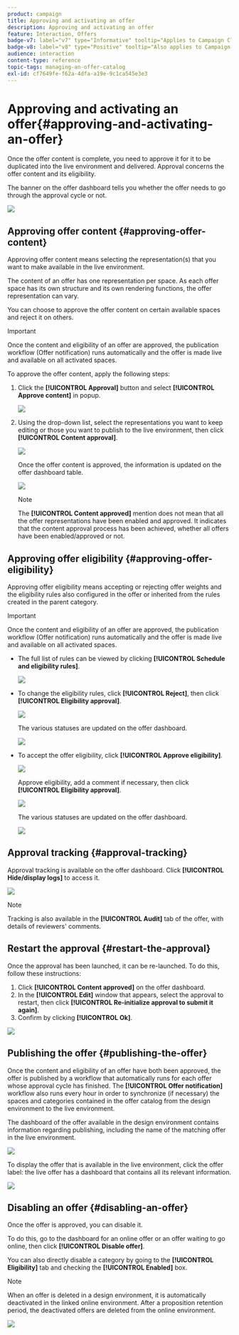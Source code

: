 ```yaml
---
product: campaign
title: Approving and activating an offer
description: Approving and activating an offer
feature: Interaction, Offers
badge-v7: label="v7" type="Informative" tooltip="Applies to Campaign Classic v7"
badge-v8: label="v8" type="Positive" tooltip="Also applies to Campaign v8"
audience: interaction
content-type: reference
topic-tags: managing-an-offer-catalog
exl-id: cf7649fe-f62a-4dfa-a19e-9c1ca545e3e3
---
```

# Approving and activating an offer{#approving-and-activating-an-offer}

 

Once the offer content is complete, you need to approve it for it to be duplicated into the live environment and delivered. Approval concerns the offer content and its eligibility.

The banner on the offer dashboard tells you whether the offer needs to go through the approval cycle or not. 

![](assets/offer_validate_001.png)

## Approving offer content {#approving-offer-content}

Approving offer content means selecting the representation(s) that you want to make available in the live environment.

The content of an offer has one representation per space. As each offer space has its own structure and its own rendering functions, the offer representation can vary.

You can choose to approve the offer content on certain available spaces and reject it on others.

>[!IMPORTANT]
>
>Once the content and eligibility of an offer are approved, the publication workflow (Offer notification) runs automatically and the offer is made live and available on all activated spaces.

To approve the offer content, apply the following steps:

1. Click the **[!UICONTROL Approval]** button and select **[!UICONTROL Approve content]** in popup.

   ![](assets/offer_validate_002.png)

1. Using the drop-down list, select the representations you want to keep editing or those you want to publish to the live environment, then click **[!UICONTROL Content approval]**.

   ![](assets/offer_validate_003.png)

   Once the offer content is approved, the information is updated on the offer dashboard table.

   ![](assets/offer_validate_004.png)

   >[!NOTE]
   >
   >The **[!UICONTROL Content approved]** mention does not mean that all the offer representations have been enabled and approved. It indicates that the content approval process has been achieved, whether all offers have been enabled/approved or not.

## Approving offer eligibility {#approving-offer-eligibility}

Approving offer eligibility means accepting or rejecting offer weights and the eligibility rules also configured in the offer or inherited from the rules created in the parent category.

>[!IMPORTANT]
>
>Once the content and eligibility of an offer are approved, the publication workflow (Offer notification) runs automatically and the offer is made live and available on all activated spaces.

* The full list of rules can be viewed by clicking **[!UICONTROL Schedule and eligibility rules]**.

  ![](assets/offer_validate_005.png)

* To change the eligibility rules, click **[!UICONTROL Reject]**, then click **[!UICONTROL Eligibility approval]**.

  ![](assets/offer_validate_007.png)

  The various statuses are updated on the offer dashboard.

  ![](assets/offer_validate_006.png)

* To accept the offer eligibility, click **[!UICONTROL Approve eligibility]**.

  ![](assets/offer_validate_008.png)

  Approve eligibility, add a comment if necessary, then click **[!UICONTROL Eligibility approval]**.

  ![](assets/offer_validate_009.png)

  The various statuses are updated on the offer dashboard.

  ![](assets/offer_validate_010.png)

## Approval tracking {#approval-tracking}

Approval tracking is available on the offer dashboard. Click **[!UICONTROL Hide/display logs]** to access it.

![](assets/offer_validate_012.png)

>[!NOTE]
>
>Tracking is also available in the **[!UICONTROL Audit]** tab of the offer, with details of reviewers' comments.

## Restart the approval {#restart-the-approval}

Once the approval has been launched, it can be re-launched. To do this, follow these instructions:

1. Click **[!UICONTROL Content approved]** on the offer dashboard.
1. In the **[!UICONTROL Edit]** window that appears, select the approval to restart, then click **[!UICONTROL Re-initialize approval to submit it again]**.
1. Confirm by clicking **[!UICONTROL Ok]**.

![](assets/offer_validate_013.png)

## Publishing the offer {#publishing-the-offer}

Once the content and eligibility of an offer have both been approved, the offer is published by a workflow that automatically runs for each offer whose approval cycle has finished. The **[!UICONTROL Offer notification]** workflow also runs every hour in order to synchronize (if necessary) the spaces and categories contained in the offer catalog from the design environment to the live environment.

The dashboard of the offer available in the design environment contains information regarding publishing, including the name of the matching offer in the live environment.

![](assets/offer_golive_001.png)

To display the offer that is available in the live environment, click the offer label: the live offer has a dashboard that contains all its relevant information.

![](assets/offer_golive_002.png)

## Disabling an offer {#disabling-an-offer}

Once the offer is approved, you can disable it.

To do this, go to the dashboard for an online offer or an offer waiting to go online, then click **[!UICONTROL Disable offer]**.

You can also directly disable a category by going to the **[!UICONTROL Eligibility]** tab and checking the **[!UICONTROL Enabled]** box.

>[!NOTE]
>
>When an offer is deleted in a design environment, it is automatically deactivated in the linked online environment. After a proposition retention period, the deactivated offers are deleted from the online environment.

![](assets/offer_preview_deactivate.png)
